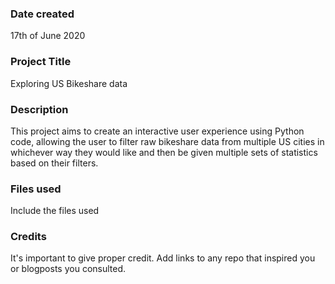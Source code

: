 ### Date created
17th of June 2020

### Project Title
Exploring US Bikeshare data

### Description
This project aims to create an interactive user experience using Python code, allowing the user to filter raw bikeshare data from multiple US cities in whichever way they would like and then be given multiple sets of statistics based on their filters.

### Files used
Include the files used

### Credits
It's important to give proper credit. Add links to any repo that inspired you or blogposts you consulted.
